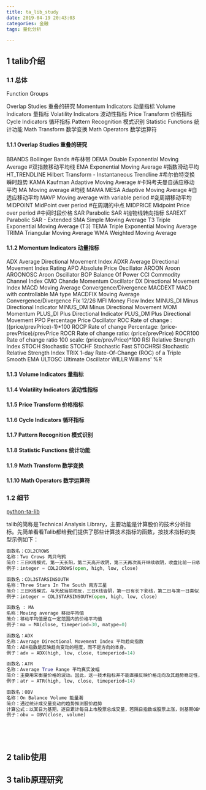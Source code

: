 ```yaml
---
title: ta_lib_study
date: 2019-04-19 20:43:03
categories: 金融
tags: 量化分析

---
```



## 1 talib介绍

### 1.1 总体

Function Groups

Overlap Studies 重叠的研究
Momentum Indicators 动量指标
Volume Indicators 量指标
Volatility Indicators 波动性指标
Price Transform 价格指标
Cycle Indicators 循环指标
Pattern Recognition 模式识别
Statistic Functions 统计功能
Math Transform 数学变换
Math Operators 数学运算符


#### 1.1.1 Overlap Studies 重叠的研究

BBANDS               Bollinger Bands #布林带
DEMA                 Double Exponential Moving Average #双指数移动平均线
EMA                  Exponential Moving Average #指数滑动平均
HT_TRENDLINE         Hilbert Transform - Instantaneous Trendline #希尔伯特变换瞬时趋势
KAMA                 Kaufman Adaptive Moving Average #卡玛考夫曼自适应移动平均
MA                   Moving average #均线
MAMA                 MESA Adaptive Moving Average #自适应移动平均 
MAVP                 Moving average with variable period #变周期移动平均
MIDPOINT             MidPoint over period #在周期的中点
MIDPRICE             Midpoint Price over period #中间时段价格
SAR                  Parabolic SAR #抛物线转向指标
SAREXT               Parabolic SAR - Extended
SMA                  Simple Moving Average
T3                   Triple Exponential Moving Average (T3)
TEMA                 Triple Exponential Moving Average
TRIMA                Triangular Moving Average
WMA                  Weighted Moving Average

#### 1.1.2 Momentum Indicators 动量指标

ADX                  Average Directional Movement Index
ADXR                 Average Directional Movement Index Rating
APO                  Absolute Price Oscillator
AROON                Aroon
AROONOSC             Aroon Oscillator
BOP                  Balance Of Power
CCI                  Commodity Channel Index
CMO                  Chande Momentum Oscillator
DX                   Directional Movement Index
MACD                 Moving Average Convergence/Divergence
MACDEXT              MACD with controllable MA type
MACDFIX              Moving Average Convergence/Divergence Fix 12/26
MFI                  Money Flow Index
MINUS_DI             Minus Directional Indicator
MINUS_DM             Minus Directional Movement
MOM                  Momentum
PLUS_DI              Plus Directional Indicator
PLUS_DM              Plus Directional Movement
PPO                  Percentage Price Oscillator
ROC                  Rate of change : ((price/prevPrice)-1)*100
ROCP                 Rate of change Percentage: (price-prevPrice)/prevPrice
ROCR                 Rate of change ratio: (price/prevPrice)
ROCR100              Rate of change ratio 100 scale: (price/prevPrice)*100
RSI                  Relative Strength Index
STOCH                Stochastic
STOCHF               Stochastic Fast
STOCHRSI             Stochastic Relative Strength Index
TRIX                 1-day Rate-Of-Change (ROC) of a Triple Smooth EMA
ULTOSC               Ultimate Oscillator
WILLR                Williams' %R

#### 1.1.3 Volume Indicators 量指标


#### 1.1.4 Volatility Indicators 波动性指标


#### 1.1.5 Price Transform 价格指标


#### 1.1.6 Cycle Indicators 循环指标


#### 1.1.7 Pattern Recognition 模式识别

#### 1.1.8 Statistic Functions 统计功能


#### 1.1.9 Math Transform 数学变换


#### 1.1.10 Math Operators 数学运算符



### 1.2 细节

[python-ta-lib](https://github.com/mrjbq7/ta-lib)

talib的简称是Technical Analysis Library，主要功能是计算股价的技术分析指标。先简单看看Talib都给我们提供了那些计算技术指标的函数，按技术指标的类型示例如下：

```python
函数名：CDL2CROWS
名称：Two Crows 两只乌鸦
简介：三日K线模式，第一天长阳，第二天高开收阴，第三天再次高开继续收阴，收盘比前一日收盘价低，预示股价下跌。
例子：integer = CDL2CROWS(open, high, low, close)
```


```python
函数名：CDL3STARSINSOUTH
名称：Three Stars In The South 南方三星
简介：三日K线模式，与大敌当前相反，三日K线皆阴，第一日有长下影线，第二日与第一日类似，K线整体小于第一日，第三日无下影线实体信号，成交价格都在第一日振幅之内，预示下跌趋势反转，股价上升。
例子：integer = CDL3STARSINSOUTH(open, high, low, close)
```


```python
函数名 : MA
名称：Moving average 移动平均值
简介：移动平均值是在一定范围内的价格平均值
例子：ma = MA(close, timeperiod=30, matype=0)
```


```python
函数名：ADX
名称：Average Directional Movement Index 平均趋向指数
简介：ADX指数是反映趋向变动的程度，而不是方向的本身。
例子：adx = ADX(high, low, close, timeperiod=14)
```

```python
函数名：ATR
名称：Average True Range 平均真实波幅
简介：主要用来衡量价格的波动。因此，这一技术指标并不能直接反映价格走向及其趋势稳定性，而只是表明价格波动的程度。
例子：atr = ATR(high, low, close, timeperiod=14)
```

```python
函数名：OBV
名称：On Balance Volume 能量潮
简介：通过统计成交量变动的趋势推测股价趋势
计算公式：以某日为基期，逐日累计每日上市股票总成交量，若隔日指数或股票上涨，则基期OBV加上本日成交量为本日OBV。隔日指数或股票下跌，则基期OBV减去本日成交量为本日OBV
例子：obv = OBV(close, volume)
```


```python

```

```python

```


```python

```


```python

```

## 2 talib使用




## 3 talib原理研究



